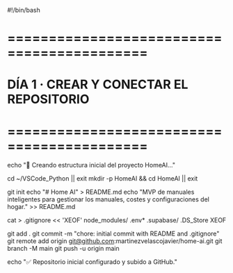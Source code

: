 #!/bin/bash
# ===========================================
#  DÍA 1 · CREAR Y CONECTAR EL REPOSITORIO
# ===========================================

echo "🧱 Creando estructura inicial del proyecto HomeAI..."

cd ~/VSCode_Python || exit
mkdir -p HomeAI && cd HomeAI || exit

git init
echo "# Home AI" > README.md
echo "MVP de manuales inteligentes para gestionar los manuales, costes y configuraciones del hogar." >> README.md

cat > .gitignore << 'XEOF'
node_modules/
.env*
.supabase/
.DS_Store
XEOF

git add .
git commit -m "chore: initial commit with README and .gitignore"
git remote add origin git@github.com:martinezvelascojavier/home-ai.git
git branch -M main
git push -u origin main

echo "✅ Repositorio inicial configurado y subido a GitHub."
